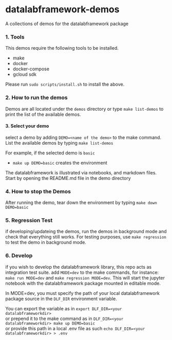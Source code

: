 # datalabframework-demos
A collections of demos for the datalabframework package

### 1. Tools

This demos require the following tools to be installed.
  
  - make
  - docker
  - docker-compose
  - gcloud sdk

Please run `sudo scripts/install.sh` to install the above.

### 2. How to run the demos

Demos are all located under the `demos` directory or
type `make list-demos` to print the list of the available demos.

#### 3. Select your demo

select a demo by adding `DEMO=<name of the demo>` to the make command.
List the available demos by typing `make list-demos`

For example, if the selected demo is `basic`

 - `make up DEMO=basic` creates the environment

The datalabframework is illustrated via notebooks, and markdown files.
Start by opening the README.md file in the demo directory

### 4. How to stop the Demos

After running the demo, tear down the environment by typing `make down DEMO=basic`

### 5. Regression Test

if developing/updateing the demos, run the demos in background mode and check that everything still works. For testing purposes, use `make regression` to test the demo in background mode.

### 6. Develop

if you wish to develop the datalabframework library, this repo acts as integration test suite. add `MODE=dev` to the make commands, for instance: `make run MODE=dev` and `make regression MODE=dev`. This will start the jupyter notebook with the datalabframework package mounted in editable mode.

In MODE=dev, you must specify the path of your local datalabframework package source in the `DLF_DIR` environment variable. 

You can export the variable as in `export DLF_DIR=<your datalabframeworkdir>`  
or prepend it to the make command as in `DLF_DIR=<your datalabframeworkdir> make up DEMO=basic`  
or provide this path in a local .env file as such `echo DLF_DIR=<your datalabframeworkdir> > .env`
